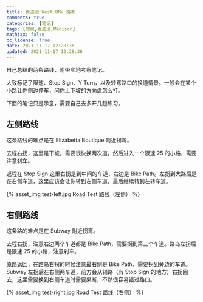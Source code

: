 ```yaml
---
title: 麦迪逊 West DMV 路考
comments: true
categories: [笔记]
tags: [驾照,麦迪逊,Madison]
mathjax: false
cc_license: true
date: 2021-11-17 12:28:36
updated: 2021-11-17 12:28:36
---
```


自己总结的两条路线，附带实地考察笔记。

<!--more-->

大致标记了限速、Stop Sign、Y Turn，以及转弯路口的换道情景。一般会在某个小路让你侧边停车，问你上下坡的方向盘怎么打。

下面的笔记只是示意，需要自己去多开几趟练习。

## 左侧路线

这条路线的难点是在 Elizabetta Boutique 附近拐弯。

去程右拐，这里是下坡，需要很快换两次道，然后进入一个限速 25 的小路，需要注意刹车。

返程在 Stop Sign 这里右拐是到中间的车道，右边是 Bike Path。左拐到大路后是在右侧车道，这里应该会让你转到左侧车道，最后继续转到左转车道。

{% asset_img test-left.jpg Road Test 路线（左侧） %}

## 右侧路线

这条路的难点是在 Subway 附近拐弯。

去程右拐，注意右边两个车道都是 Bike Path，需要拐到第三个车道。路岛左拐后是限速 25 的小路，注意刹车。

原路返回，在路岛右拐的时候注意最右侧是 Bike Path，需要拐到旁边的车道。Subway 左拐后在右侧两车道，前方会从辅路（有 Stop Sign 的地方）右拐回去，这里需要换到右侧车道时需要果断，不然很容易错过路口。

{% asset_img test-right.jpg Road Test 路线（右侧） %}


